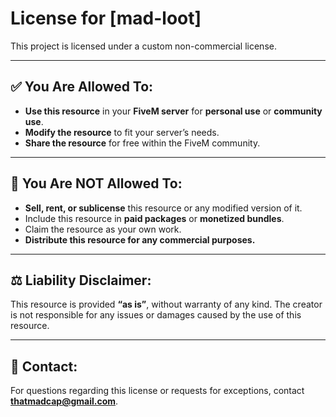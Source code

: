 # License for [mad-loot]

This project is licensed under a custom non-commercial license.

---

## ✅ You Are Allowed To:
- **Use this resource** in your **FiveM server** for **personal use** or **community use**.
- **Modify the resource** to fit your server’s needs.
- **Share the resource** for free within the FiveM community.

---

## 🚫 You Are NOT Allowed To:
- **Sell, rent, or sublicense** this resource or any modified version of it.  
- Include this resource in **paid packages** or **monetized bundles**.  
- Claim the resource as your own work.  
- **Distribute this resource for any commercial purposes.**

---

## ⚖️ Liability Disclaimer:
This resource is provided **“as is”**, without warranty of any kind. The creator is not responsible for any issues or damages caused by the use of this resource.

---

## 📧 Contact:
For questions regarding this license or requests for exceptions, contact **thatmadcap@gmail.com**.
